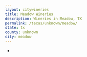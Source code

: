 ```yaml
---
layout: citywineries
title: Meadow Wineries
description: Wineries in Meadow, TX
permalink: /texas/unknown/meadow/
state: tx
county: unknown
city: meadow
---
```

-
